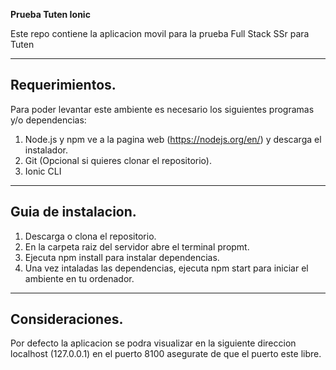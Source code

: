 **Prueba Tuten Ionic**

Este repo contiene la aplicacion movil para la prueba Full Stack SSr para Tuten

---

## Requerimientos.

Para poder levantar este ambiente es necesario los siguientes programas y/o dependencias:

1. Node.js y npm ve a la pagina web (https://nodejs.org/en/) y descarga el instalador.
2. Git (Opcional si quieres clonar el repositorio).
3. Ionic CLI

---

## Guia de instalacion.

1. Descarga o clona el repositorio.
2. En la carpeta raiz del servidor abre el terminal propmt.
3. Ejecuta npm install para instalar dependencias.
4. Una vez intaladas las dependencias, ejecuta npm start para iniciar el ambiente en tu ordenador.

---

## Consideraciones.

Por defecto la aplicacion se podra visualizar en la siguiente direccion localhost (127.0.0.1) en el puerto 8100
asegurate de que el puerto este libre.